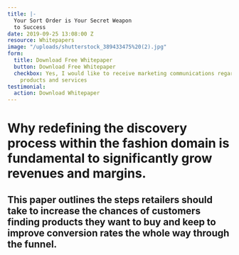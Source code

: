 ```yaml
---
title: |-
  Your Sort Order is Your Secret Weapon
  to Success
date: 2019-09-25 13:08:00 Z
resource: Whitepapers
image: "/uploads/shutterstock_389433475%20(2).jpg"
form:
  title: Download Free Whitepaper
  button: Download Free Whitepaper
  checkbox: Yes, I would like to receive marketing communications regarding Dressipi
    products and services
testimonial:
  action: Download Whitepaper
---
```


# Why redefining the discovery process within the fashion domain is fundamental to significantly grow revenues and margins.

## This paper outlines the steps retailers should take to increase the chances of customers finding products they want to buy and keep to improve conversion rates the whole way through the funnel.
